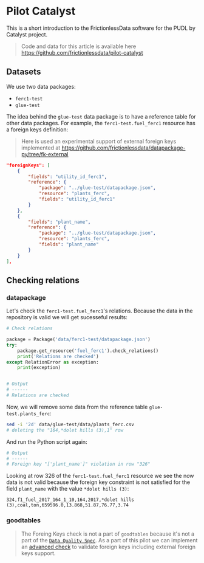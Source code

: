 # Pilot Catalyst

This is a short introduction to the FrictionlessData software for the PUDL by Catalyst project.

> Code and data for this article is available here https://github.com/frictionlessdata/pilot-catalyst

## Datasets

We use two data packages:
- `ferc1-test`
- `glue-test`

The idea behind the `glue-test` data package is to have a reference table for other data packages. For example, the `ferc1-test.fuel_ferc1` resource has a foreign keys definition:

> Here is used an experimental support of external foreign keys implemented at https://github.com/frictionlessdata/datapackage-py/tree/fk-external

```json
"foreignKeys": [
    {
        "fields": "utility_id_ferc1",
        "reference": {
            "package": "../glue-test/datapackage.json",
            "resource": "plants_ferc",
            "fields": "utility_id_ferc1"
        }
    },
    {
        "fields": "plant_name",
        "reference": {
            "package": "../glue-test/datapackage.json",
            "resource": "plants_ferc",
            "fields": "plant_name"
        }
    }
],
```

## Checking relations

### datapackage

Let's check the `ferc1-test.fuel_ferc1`'s relations. Because the data in the repository is valid we will get sucesseful results:

```python
# Check relations

package = Package('data/ferc1-test/datapackage.json')
try:
    package.get_resource('fuel_ferc1').check_relations()
    print('Relations are checked')
except RelationError as exception:
    print(exception)


# Output
# ------
# Relations are checked
```

Now, we will remove some data from the reference table `glue-test.plants_ferc`:

```bash
sed -i '2d' data/glue-test/data/plants_ferc.csv
# deleting the "164,*dolet hills (3),1" row
```

And run the Python script again:

```python
# Output
# ------
# Foreign key "['plant_name']" violation in row "326"
```

Looking at row 326 of the `ferc1-test.fuel_ferc1` resource we see the now data is not valid because the foreign key constraint is not satisfied for the field `plant_name` with the value `*dolet hills (3)`:

```csv
324,f1_fuel_2017_164_1_10,164,2017,*dolet hills (3),coal,ton,659596.0,13.868,51.87,76.77,3.74
```

### goodtables

> The Foreing Keys check is not a part of `goodtables` because it's not a part of the [`Data Quality Spec`](https://github.com/frictionlessdata/data-quality-spec/blob/master/spec.json). As a part of this pilot we can implement an [advanced check](https://github.com/frictionlessdata/data-quality-spec/blob/master/spec.json) to validate foreign keys including external foreign keys support.
